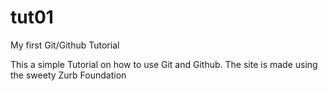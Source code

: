 tut01
=====

My first Git/Github Tutorial

This a simple Tutorial on how to use Git and Github.
The site is made using the sweety Zurb Foundation
